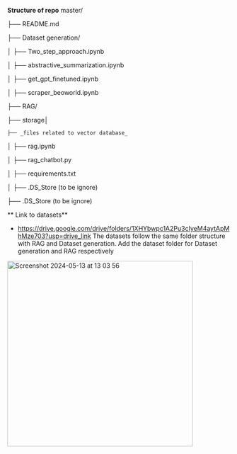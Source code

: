 **Structure of repo**
master/

├── README.md

├── Dataset generation/

│ ├── Two_step_approach.ipynb

│ ├── abstractive_summarization.ipynb

│ ├── get_gpt_finetuned.ipynb

│ ├── scraper_beoworld.ipynb

├── RAG/

  ├── storage│ 
  
    ├── _files related to vector database_
    
│ ├── rag.ipynb

│ ├── rag_chatbot.py

│ ├── requirements.txt

│ ├── .DS_Store (to be ignore)

├── .DS_Store (to be ignore)

** Link to datasets**
- https://drive.google.com/drive/folders/1XHYbwpc1A2Pu3cIyeM4aytApMhMze703?usp=drive_link
The datasets follow the same folder structure with RAG and Dataset generation. Add the dataset folder for Dataset generation and RAG respectively
<img width="419" alt="Screenshot 2024-05-13 at 13 03 56" src="https://github.com/Olafcito/bo_project_code/assets/122600472/33777653-3e4e-49db-9ebb-508ee0e565b8">
